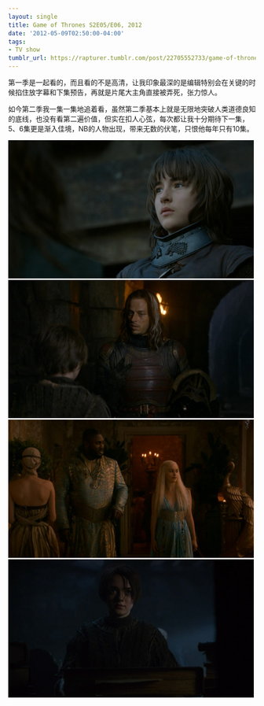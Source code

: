 ```yaml
---
layout: single
title: Game of Thrones S2E05/E06, 2012
date: '2012-05-09T02:50:00-04:00'
tags:
- TV show
tumblr_url: https://rapturer.tumblr.com/post/22705552733/game-of-thrones-s2e05e06-2012
---
```

第一季是一起看的，而且看的不是高清，让我印象最深的是编辑特别会在关键的时候掐住放字幕和下集预告，再就是片尾大主角直接被弄死，张力惊人。

如今第二季我一集一集地追着看，虽然第二季基本上就是无限地突破人类道德良知的底线，也没有看第二遍价值，但实在扣人心弦，每次都让我十分期待下一集，5、6集更是渐入佳境，NB的人物出现，带来无数的伏笔，只恨他每年只有10集。

![](/assets/img/tumblr_m3qtnavzwz1r0cnr9.jpg) ![](/assets/img/tumblr_m3qtnfm6de1r0cnr9.jpg) ![](/assets/img/tumblr_m3qtnkfrxw1r0cnr9.jpg) ![](/assets/img/tumblr_m3qtnomuid1r0cnr9.jpg)

